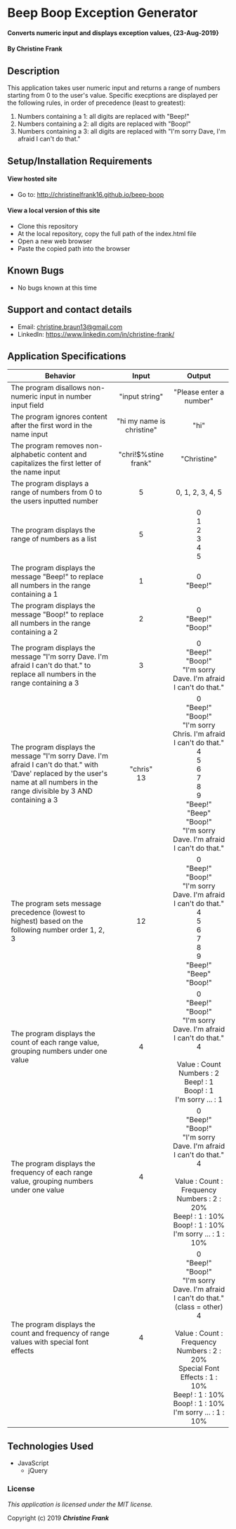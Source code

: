 # Beep Boop Exception Generator

#### Converts numeric input and displays exception values, {23-Aug-2019}

#### By **Christine Frank**

## Description

This application takes user numeric input and returns a range of numbers starting from 0 to the user's value. Specific execptions are displayed per the following rules, in order of precedence (least to greatest):
  1. Numbers containing a 1: all digits are replaced with "Beep!"
  2. Numbers containing a 2: all digits are replaced with "Boop!"
  3. Numbers containing a 3: all digits are replaced with
     "I'm sorry Dave, I'm afraid I can't do that."

## Setup/Installation Requirements

#### View hosted site
* Go to: http://christinelfrank16.github.io/beep-boop

#### View a local version of this site
* Clone this repository
* At the local repository, copy the full path of the index.html file
* Open a new web browser
* Paste the copied path into the browser

## Known Bugs

* No bugs known at this time

## Support and contact details

* Email: christine.braun13@gmail.com
* LinkedIn: https://www.linkedin.com/in/christine-frank/

## Application Specifications

| Behavior | Input | Output |
| ------------- |:-------------:| :-----------:|
| The program disallows non-numeric input in number input field | "input string" | "Please enter a number" |
| The program ignores content after the first word in the name input| "hi my name is christine" | "hi" |
| The program removes non-alphabetic content and capitalizes the first letter of the name input | "chri!$%stine frank" | "Christine" |
| The program displays a range of numbers from 0 to the users inputted number | 5 | 0, 1, 2, 3, 4, 5 |
| The program displays the range of numbers as a list | 5 | 0<br> 1<br>2<br>3<br>4<br>5 |
| The program displays the message "Beep!" to replace all numbers in the range containing a 1 | 1 | 0<br>"Beep!"|
| The program displays the message "Boop!" to replace all numbers in the range containing a 2 | 2 | 0<br>"Beep!"<br>"Boop!" |
| The program displays the message "I'm sorry Dave. I'm afraid I can't do that." to replace all numbers in the range containing a 3 | 3 | 0<br>"Beep!"<br>"Boop!"<br>"I'm sorry Dave. I'm afraid I can't do that." |
| The program displays the message "I'm sorry Dave. I'm afraid I can't do that." with 'Dave' replaced by the user's name at all numbers in the range divisible by 3 AND containing a 3 | "chris"<br>13 |  0<br>"Beep!"<br>"Boop!"<br>"I'm sorry Chris. I'm afraid I can't do that."<br>4<br>5<br>6<br>7<br>8<br>9<br>"Beep!"<br>"Beep"<br>"Boop!"<br>"I'm sorry Dave. I'm afraid I can't do that."|
| The program sets message precedence (lowest to highest) based on the following number order 1, 2, 3 | 12 | 0<br>"Beep!"<br>"Boop!"<br>"I'm sorry Dave. I'm afraid I can't do that."<br>4<br>5<br>6<br>7<br>8<br>9<br>"Beep!"<br>"Beep"<br>"Boop!" |
| The program displays the count of each range value, grouping numbers under one value | 4 | 0<br>"Beep!"<br>"Boop!"<br>"I'm sorry Dave. I'm afraid I can't do that."<br>4<br><br> Value : Count <br>Numbers : 2<br>Beep! : 1<br>Boop! : 1<br>I'm sorry ... : 1|
| The program displays the frequency of each range value, grouping numbers under one value | 4 | 0<br>"Beep!"<br>"Boop!"<br>"I'm sorry Dave. I'm afraid I can't do that."<br>4<br><br> Value : Count : Frequency<br>Numbers : 2 : 20%<br>Beep! : 1 : 10%<br>Boop! : 1 : 10%<br>I'm sorry ... : 1 : 10%|
| The program displays the count and frequency of range values with special font effects | 4 | 0<br>"Beep!"<br>"Boop!"<br>"I'm sorry Dave. I'm afraid I can't do that." (class = other)<br>4<br><br> Value : Count : Frequency<br>Numbers : 2 : 20%<br> Special Font Effects : 1 : 10%<br>Beep! : 1 : 10%<br>Boop! : 1 : 10%<br>I'm sorry ... : 1 : 10%|



## Technologies Used

* JavaScript
  * jQuery

### License

*This application is licensed under the MIT license.*

Copyright (c) 2019 **_Christine Frank_**
